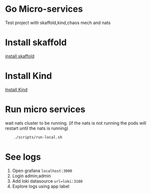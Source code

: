 # Go Micro-services

Test project with skaffold,kind,chaos mech and nats

# Install skaffold

[install skaffold](https://skaffold.dev/docs/install/)

# Install Kind

[Install Kind](https://kind.sigs.k8s.io/docs/user/quick-start/#installation)

# Run micro services

wait nats cluster to be running. 
(if the nats is not running the pods will restart until the nats is running)

```bash
    ./scripts/run-local.sh
```

# See logs

1. Open grafana `localhost:3000`
1. Login admin;admin
1. Add loki datasource `url=loki:3100`
1. Explore logs using app label